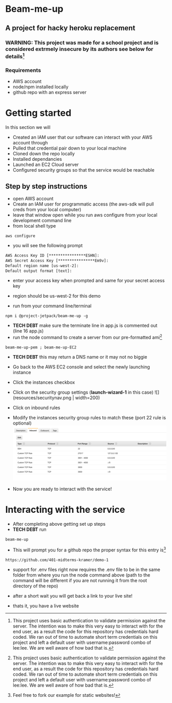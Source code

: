 # Beam-me-up
## A project for hacky heroku replacement
### WARNING: This project was made for a school project and is considered extrmely insecure by its authors see below for details[^1]

### Requirements
  - AWS account
  - node/npm installed locally
  - github repo with an express server


# Getting started 
In this section we will 
- Created an IAM user that our software can interact with your AWS account through
- Pulled that credential pair down to your local machine
- Cloned down the repo locally
- Installed dependancies
- Launched an EC2 Cloud server
- Configured security groups so that the service would be reachable

## Step by step instructions
  - open AWS account
  - Create an IAM user for programmatic access (the aws-sdk will pull creds from your local computer)
  - leave that window open while you run aws configure from your local development command line
  - from local shell type 
  ```
  aws configure
  ```
  - you will see the following prompt
  ```
AWS Access Key ID [****************ESHN]: 
AWS Secret Access Key [****************Em9v]: 
Default region name [us-west-2]: 
Default output format [text]: 
```
  - enter your access key when prompted and same for your secret access key
  - region should be us-west-2 for this demo
  
  - run from your command line/terminal
  ``` 
  npm i @project-jetpack/beam-me-up -g
  ```

  - **TECH DEBT** make sure the terminate line in app.js is commented out (line 16 app.js)
  - run the node command to create a server from our pre-formatted ami[^1]

  ```
beam-me-up-pem ; beam-me-up-EC2
  ```

  - **TECH DEBT** this may return a DNS name or it may not no biggie
  - Go back to the AWS EC2 console and select the newly launching instance
  - Click the instances checkbox
  - Click on the security group settings (**launch-wizard-1** in this case)
  ![](resources/securitynav.png | width=200)
  - Click on inbound rules
  - Modify the instances security group rules to match these (port 22 rule is optional)
![img](resources/securitygroups.png)

  - Now you are ready to interact with the service!

# Interacting with the service

- After completing above getting set up steps 
- **TECH DEBT** run 
```
beam-me-up
```
- This will prompt you for a github repo the proper syntax for this entry is[^2]
```
https://github.com/401-midterms-kramer/demo-1
```
- support for .env files right now requires the .env file to be in the same folder from where you run the node command above (path to the command will be different if you are not running it from the root directory of the repo)

- after a short wait you will get back a link to your live site!
- thats it, you have a live website










[^1]: This project uses basic authentication to validate permission against the server. The intention was to make this very easy to interact with for the end user, as a result the code for this repository has credentials hard coded. We ran out of time to automate short term credentials on this project and left a default user with username:password combo of lee:lee. We are well aware of how bad that is.

[^2]: Feel free to fork our example for static websites!